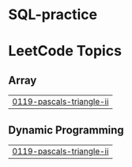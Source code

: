 # SQL-practice
<!---LeetCode Topics Start-->
# LeetCode Topics
## Array
|  |
| ------- |
| [0119-pascals-triangle-ii](https://github.com/hesthers/SQL-practice/tree/master/0119-pascals-triangle-ii) |
## Dynamic Programming
|  |
| ------- |
| [0119-pascals-triangle-ii](https://github.com/hesthers/SQL-practice/tree/master/0119-pascals-triangle-ii) |
<!---LeetCode Topics End-->